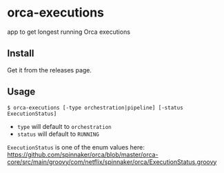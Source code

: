 # orca-executions

app to get longest running Orca executions

## Install

Get it from the releases page.

## Usage

```
$ orca-executions [-type orchestration|pipeline] [-status ExecutionStatus]
```

* `type` will default to `orchestration`
* `status` will default to `RUNNING`

`ExecutionStatus` is one of the enum values here: https://github.com/spinnaker/orca/blob/master/orca-core/src/main/groovy/com/netflix/spinnaker/orca/ExecutionStatus.groovy
